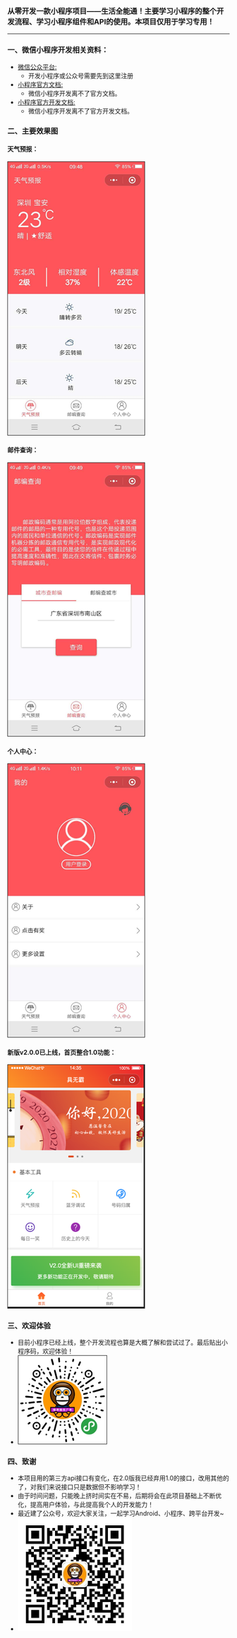 ### 从零开发一款小程序项目——生活全能通！主要学习小程序的整个开发流程、学习小程序组件和API的使用。本项目仅用于学习专用！
  ---

### 一、微信小程序开发相关资料：

* [微信公众平台:](https://mp.weixin.qq.com/)
    * 开发小程序或公众号需要先到这里注册
* [小程序官方文档:](https://mp.weixin.qq.com/debug/wxadoc/introduction/index.html?t=2018313)
    * 微信小程序开发离不了官方文档。
* [小程序官方开发文档:](https://mp.weixin.qq.com/debug/wxadoc/dev/index.html?t=20171117)
    * 微信小程序开发离不了官方开发文档。





### 二、主要效果图
#### 天气预报：

<img border="1" src="./screenshots/1.jpg" width="310" height="auto">

#### 邮件查询：

<img border="1" src="./screenshots/2.jpg" width="310" height="auto">

#### 个人中心：

<img border="1" src="./screenshots/3.jpg" width="310" height="auto">

#### 新版v2.0.0已上线，首页整合1.0功能：

<img border="1" src="./screenshots/home2.0.png" width="310" height="auto">

### 三、欢迎体验
* 目前小程序已经上线，整个开发流程也算是大概了解和尝试过了。最后贴出小程序码，欢迎体验！
* <img border="1" src="./screenshots/wcode.jpg" width="200" height="auto">


### 四、致谢
* 本项目用的第三方api接口有变化，在2.0版我已经弃用1.0的接口，改用其他的了，对我们来说接口只是数据但不影响学习！
* 由于时间问题，只能晚上挤时间实在不易，后期将会在此项目基础上不断优化，提高用户体验，与此提高我个人的开发能力！
* 最近建了公众号，欢迎大家关注，一起学习Android、小程序、跨平台开发~
* ![](./screenshots/myQrcode.jpg)


